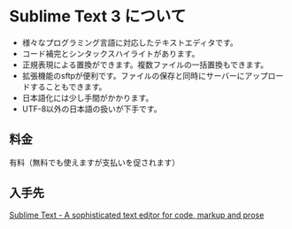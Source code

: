 # Sublime Text 3 について

* 様々なプログラミング言語に対応したテキストエディタです。
* コード補完とシンタックスハイライトがあります。
* 正規表現による置換ができます。複数ファイルの一括置換もできます。
* 拡張機能のsftpが便利です。ファイルの保存と同時にサーバーにアップロードすることもできます。
* 日本語化には少し手間がかかります。
* UTF-8以外の日本語の扱いが下手です。

## 料金
有料（無料でも使えますが支払いを促されます）

## 入手先
[Sublime Text - A sophisticated text editor for code, markup and prose](https://www.sublimetext.com/)

